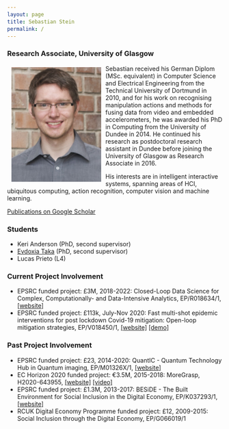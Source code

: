 ```yaml
---
layout: page
title: Sebastian Stein
permalink: /
---
```


### Research Associate, University of Glasgow

<img src="./img/sstein.jpg" alt-text="Sebastian Stein" width="210px" align="left" vspace="5px" hspace="10px"/> Sebastian received his German Diplom (MSc. equivalent) in Computer Science and Electrical Engineering from the Technical University of Dortmund in 2010, and for his work on recognising manipulation actions and methods for fusing data from video and embedded accelerometers, he was awarded his PhD in Computing from the University of Dundee in 2014. He continued his research as postdoctoral research assistant in Dundee before joining the University of Glasgow as Research Associate in 2016.

His interests are in intelligent interactive systems, spanning areas of HCI, ubiquitous computing, action recognition, computer vision and machine learning. 

[Publications on Google Scholar](https://scholar.google.com/citations?user=Lr28ImIAAAAJ)

### Students
 - Keri Anderson (PhD, second supervisor)
 - [Evdoxia Taka](http://www.dcs.gla.ac.uk/~evdoxia/) (PhD, second supervisor)
 - Lucas Prieto (L4)

### Current Project Involvement
 - EPSRC funded project: £3M, 2018-2022:  Closed-Loop Data Science for Complex, Computationally- and Data-Intensive Analytics, EP/R018634/1, [[website]](https://www.gla.ac.uk/schools/computing/research/researchsections/ida-section/closedloop/)
 - EPSRC funded project: £113k, July-Nov 2020: Fast multi-shot epidemic interventions for post lockdown Covid-19 mitigation: Open-loop mitigation strategies, EP/V018450/1, [[website]](http://www.dcs.gla.ac.uk/~rod/covid/default.htm) [[demo]](http://samoa.dcs.gla.ac.uk/covid19dashboard/2020_10_06_group_siqr)
 
### Past Project Involvement
 - EPSRC funded project: £23, 2014-2020: QuantIC - Quantum Technology Hub in Quantum imaging, EP/M01326X/1, [[website]](https://quantic.ac.uk)
 - EC Horizon 2020 funded project: €3.5M, 2015-2018: MoreGrasp, H2020-643955, [[website]](http://www.moregrasp.eu) [[video]](https://www.youtube.com/watch?v=MH9SMgIatGI)
 - EPSRC funded project: £1.3M, 2013-2017: BESiDE - The Built Environment for Social Inclusion in the Digital Economy, EP/K037293/1, [[website]](https://www.beside.ac.uk)
 - RCUK Digital Economy Programme funded project: £12, 2009-2015: Social Inclusion through the Digital Economy, EP/G066019/1 
